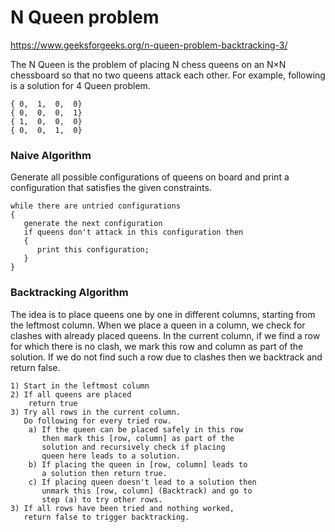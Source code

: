 # N Queen problem

https://www.geeksforgeeks.org/n-queen-problem-backtracking-3/

The N Queen is the problem of placing N chess queens on an N×N chessboard so that no two queens attack each other.
For example, following is a solution for 4 Queen problem.

```
{ 0,  1,  0,  0}
{ 0,  0,  0,  1}
{ 1,  0,  0,  0}
{ 0,  0,  1,  0}
```

### Naive Algorithm
Generate all possible configurations of queens on board and print a configuration that satisfies the given constraints.

```
while there are untried configurations
{
   generate the next configuration
   if queens don't attack in this configuration then
   {
      print this configuration;
   }
}
```

### Backtracking Algorithm
The idea is to place queens one by one in different columns, starting from the leftmost column. When we place a queen in a column, we check for clashes with already placed queens. In the current column, if we find a row for which there is no clash, we mark this row and column as part of the solution. If we do not find such a row due to clashes then we backtrack and return false.

```
1) Start in the leftmost column
2) If all queens are placed
    return true
3) Try all rows in the current column. 
   Do following for every tried row.
    a) If the queen can be placed safely in this row 
       then mark this [row, column] as part of the 
       solution and recursively check if placing
       queen here leads to a solution.
    b) If placing the queen in [row, column] leads to
       a solution then return true.
    c) If placing queen doesn't lead to a solution then
       unmark this [row, column] (Backtrack) and go to 
       step (a) to try other rows.
3) If all rows have been tried and nothing worked,
   return false to trigger backtracking.
```